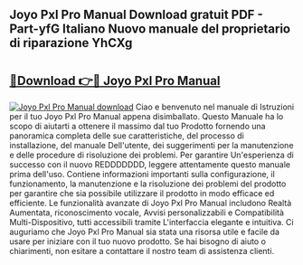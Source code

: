 ## Joyo Pxl Pro Manual Download gratuit PDF - Part-yfG Italiano Nuovo manuale del proprietario di riparazione YhCXg

# <h2><a href="http://dfd820f.blite.top/?on=Joyo+Pxl+Pro+Manual">🔗Download 👉🔴 Joyo Pxl Pro Manual</a></h2>

[![Joyo Pxl Pro Manual download](https://i.imgur.com/lujVjoI.png)](http://dfd820f.blite.top/?on=Joyo+Pxl+Pro+Manual)
Ciao e benvenuto nel manuale di Istruzioni per il tuo Joyo Pxl Pro Manual appena disimballato. Questo Manuale ha lo scopo di aiutarti a ottenere il massimo dal tuo Prodotto fornendo una panoramica completa delle sue caratteristiche, del processo di installazione, del manuale Dell'utente, dei suggerimenti per la manutenzione e delle procedure di risoluzione dei problemi. Per garantire Un'esperienza di successo con il nuovo REDDDDDDD, leggere attentamente questo manuale prima dell'uso. Contiene informazioni importanti sulla configurazione, il funzionamento, la manutenzione e la risoluzione dei problemi del prodotto per garantire che sia possibile utilizzare il prodotto in modo efficace ed efficiente. Le funzionalità avanzate di Joyo Pxl Pro Manual includono Realtà Aumentata, riconoscimento vocale, Avvisi personalizzabili e Compatibilità Multi-Dispositivo, tutti accessibili tramite L'interfaccia elegante e intuitiva. Ci auguriamo che Joyo Pxl Pro Manual sia stata una risorsa utile e facile da usare per iniziare con il tuo nuovo prodotto. Se hai bisogno di aiuto o chiarimenti, non esitare a contattare il nostro team di assistenza clienti.
